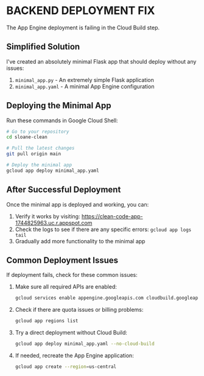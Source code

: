 # BACKEND DEPLOYMENT FIX

The App Engine deployment is failing in the Cloud Build step.

## Simplified Solution

I've created an absolutely minimal Flask app that should deploy without any issues:

1. `minimal_app.py` - An extremely simple Flask application
2. `minimal_app.yaml` - A minimal App Engine configuration

## Deploying the Minimal App

Run these commands in Google Cloud Shell:

```bash
# Go to your repository
cd sloane-clean

# Pull the latest changes
git pull origin main

# Deploy the minimal app
gcloud app deploy minimal_app.yaml
```

## After Successful Deployment

Once the minimal app is deployed and working, you can:

1. Verify it works by visiting: https://clean-code-app-1744825963.uc.r.appspot.com
2. Check the logs to see if there are any specific errors: `gcloud app logs tail`
3. Gradually add more functionality to the minimal app

## Common Deployment Issues

If deployment fails, check for these common issues:

1. Make sure all required APIs are enabled:
   ```bash
   gcloud services enable appengine.googleapis.com cloudbuild.googleapis.com secretmanager.googleapis.com
   ```

2. Check if there are quota issues or billing problems:
   ```bash
   gcloud app regions list
   ```

3. Try a direct deployment without Cloud Build:
   ```bash
   gcloud app deploy minimal_app.yaml --no-cloud-build
   ```

4. If needed, recreate the App Engine application:
   ```bash
   gcloud app create --region=us-central
   ```